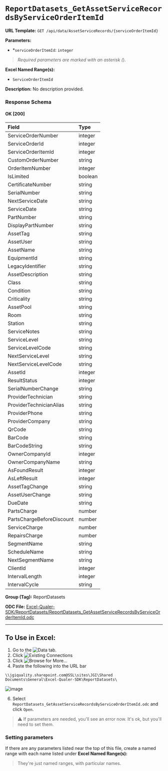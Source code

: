 # `ReportDatasets_GetAssetServiceRecordsByServiceOrderItemId`

**URL Template:**
`GET /api/data/AssetServiceRecords/{serviceOrderItemId}`

**Parameters:**
- *`serviceOrderItemId`: `integer`


> *Required parameters are marked with an asterisk (*).

**Excel Named Range(s):**
- `ServiceOrderItemId`


**Description:**
No description provided.

### Response Schema

#### OK [200]

| Field                     | Type    |
|:--------------------------|:--------|
| ServiceOrderNumber        | integer |
| ServiceOrderId            | integer |
| ServiceOrderItemId        | integer |
| CustomOrderNumber         | string  |
| OrderItemNumber           | integer |
| IsLimited                 | boolean |
| CertificateNumber         | string  |
| SerialNumber              | string  |
| NextServiceDate           | string  |
| ServiceDate               | string  |
| PartNumber                | string  |
| DisplayPartNumber         | string  |
| AssetTag                  | string  |
| AssetUser                 | string  |
| AssetName                 | string  |
| EquipmentId               | string  |
| LegacyIdentifier          | string  |
| AssetDescription          | string  |
| Class                     | string  |
| Condition                 | string  |
| Criticality               | string  |
| AssetPool                 | string  |
| Room                      | string  |
| Station                   | string  |
| ServiceNotes              | string  |
| ServiceLevel              | string  |
| ServiceLevelCode          | string  |
| NextServiceLevel          | string  |
| NextServiceLevelCode      | string  |
| AssetId                   | integer |
| ResultStatus              | integer |
| SerialNumberChange        | string  |
| ProviderTechnician        | string  |
| ProviderTechnicianAlias   | string  |
| ProviderPhone             | string  |
| ProviderCompany           | string  |
| QrCode                    | string  |
| BarCode                   | string  |
| BarCodeString             | string  |
| OwnerCompanyId            | integer |
| OwnerCompanyName          | string  |
| AsFoundResult             | integer |
| AsLeftResult              | integer |
| AssetTagChange            | string  |
| AssetUserChange           | string  |
| DueDate                   | string  |
| PartsCharge               | number  |
| PartsChargeBeforeDiscount | number  |
| ServiceCharge             | number  |
| RepairsCharge             | number  |
| SegmentName               | string  |
| ScheduleName              | string  |
| NextSegmentName           | string  |
| ClientId                  | integer |
| IntervalLength            | integer |
| IntervalCycle             | string  |

**Group (Tag):**
ReportDatasets

**ODC File:**
[Excel-Qualer-SDK/ReportDatasets/ReportDatasets_GetAssetServiceRecordsByServiceOrderItemId.odc](https://github.com/Johnson-Gage-Inspection-Inc/qualer-sdk-odc/blob/main/Excel-Qualer-SDK/ReportDatasets/ReportDatasets_GetAssetServiceRecordsByServiceOrderItemId.odc)

---

To Use in Excel:
---

1. Go to the ![`Data`](https://github.com/user-attachments/assets/da437a70-57b3-4c5b-bb01-4910ece19ed1)
 tab.
3. Click ![Existing Connections](https://github.com/user-attachments/assets/a2f1ed67-b2e0-4c23-ac90-68c870e60289)
4. Click ![`Browse for More...`](https://github.com/user-attachments/assets/8e698494-6865-41e7-b6fa-043aea81809a)
5. Paste the following into the URL bar
```
\\jgiquality.sharepoint.com@SSL\sites\JGI\Shared Documents\General\Excel-Qualer-SDK\ReportDatasets\
```

![image](https://github.com/user-attachments/assets/1e1a8d87-0377-446d-aaf5-d78562991db3)

6. Select `ReportDatasets_GetAssetServiceRecordsByServiceOrderItemId.odc` and click `Open`.

> ⚠️ If parameters are needed, you'll see an error now. It's ok, but you'll need to set them.

### Setting parameters
If there are any parameters listed near the top of this file, create a named range with each name listed under **Excel Named Range(s):**
> They're just named ranges, with particular names.
